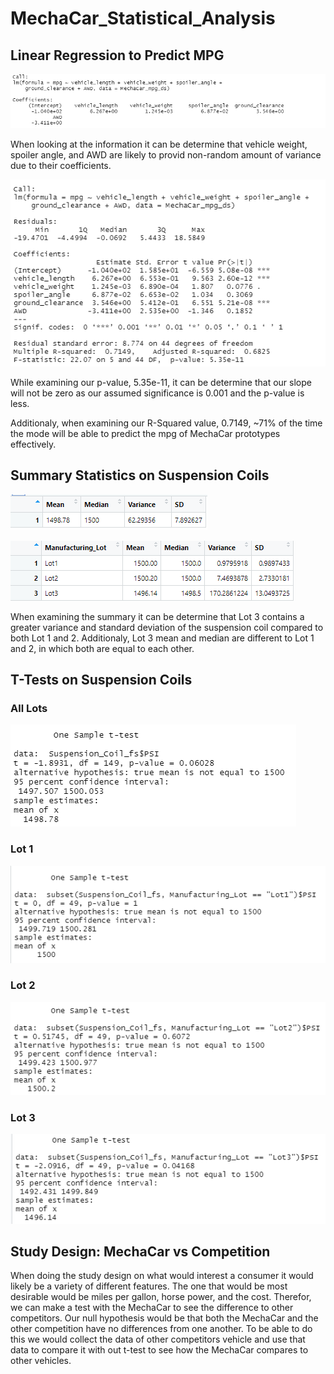 # MechaCar_Statistical_Analysis

## Linear Regression to Predict MPG

![](https://github.com/Kevin-C3923/MechaCar_Statistical_Analysis/blob/main/Images/Coefficients.png)

When looking at the information it can be determine that vehicle weight, spoiler angle, and AWD are likely to provid non-random amount of variance due to their coefficients.

![](https://github.com/Kevin-C3923/MechaCar_Statistical_Analysis/blob/main/Images/mpgSummary.png)

While examining our p-value, 5.35e-11, it can be determine that our slope will not be zero as our assumed significance is 0.001 and the p-value is less.

Additionaly, when examining our R-Squared value, 0.7149, ~71% of the time the mode will be able to predict the mpg of MechaCar prototypes effectively. 

## Summary Statistics on Suspension Coils

![](https://github.com/Kevin-C3923/MechaCar_Statistical_Analysis/blob/main/Images/total_summary.png)

![](https://github.com/Kevin-C3923/MechaCar_Statistical_Analysis/blob/main/Images/lot_summary.png)

When examining the summary it can be determine that Lot 3 contains a greater variance and standard deviation of the suspension coil compared to both Lot 1 and 2. Additionaly, Lot 3 mean and median are different to Lot 1 and 2, in which both are equal to each other.

## T-Tests on Suspension Coils

### All Lots
![](https://github.com/Kevin-C3923/MechaCar_Statistical_Analysis/blob/main/Images/all_lot_test.png)

### Lot 1
![](https://github.com/Kevin-C3923/MechaCar_Statistical_Analysis/blob/main/Images/lot_1_test.png)

### Lot 2
![](https://github.com/Kevin-C3923/MechaCar_Statistical_Analysis/blob/main/Images/lot_2_test.png)

### Lot 3
![](https://github.com/Kevin-C3923/MechaCar_Statistical_Analysis/blob/main/Images/lot_3_test.png)



## Study Design: MechaCar vs Competition

When doing the study design on what would interest a consumer it would likely be a variety of different features. The one that would be most desirable would be miles per gallon, horse power, and the cost. Therefor, we can make a test with the MechaCar to see the difference to other competitors. Our null hypothesis would be that both the MechaCar and the other competition have no differences from one another. To be able to do this we would collect the data of other competitors vehicle and use that data to compare it with out t-test to see how the MechaCar compares to other vehicles.
